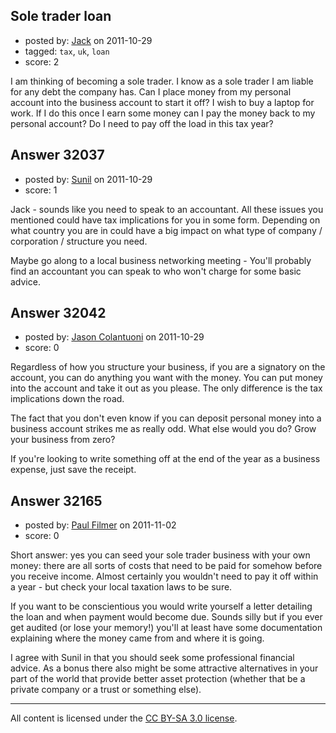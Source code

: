 ## Sole trader loan

- posted by: [Jack](https://stackexchange.com/users/-1/14122-jack) on 2011-10-29
- tagged: `tax`, `uk`, `loan`
- score: 2

I am thinking of becoming a sole trader. I know as a sole trader I am liable for any debt the company has.  Can I place money from my personal account into the business account to start it off? I wish to buy a laptop for work. If I do this once I earn some money can I pay the money back to my personal account? Do I need to pay off the load in this tax year?


## Answer 32037

- posted by: [Sunil](https://stackexchange.com/users/-1/14124-sunil) on 2011-10-29
- score: 1

Jack - sounds like you need to speak to an accountant. All these issues you mentioned could have tax implications for you in some form. Depending on what country you are in could have a big impact on what type of company / corporation / structure you need.

Maybe go along to a local business networking meeting - You'll probably find an accountant you can speak to who won't charge for some basic advice. 


## Answer 32042

- posted by: [Jason Colantuoni](https://stackexchange.com/users/-1/7934-jason-colantuoni) on 2011-10-29
- score: 0

Regardless of how you structure your business, if you are a signatory on the account, you can do anything you want with the money. You can put money into the account and take it out as you please. The only difference is the tax implications down the road.

The fact that you don't even know if you can deposit personal money into a business account strikes me as really odd. What else would you do? Grow your business from zero?

If you're looking to write something off at the end of the year as a business expense, just save the receipt.





## Answer 32165

- posted by: [Paul Filmer](https://stackexchange.com/users/-1/14049-paul-filmer) on 2011-11-02
- score: 0

Short answer: yes you can seed your sole trader business with your own money: there are all sorts of costs that need to be paid for somehow before you receive income. Almost certainly you wouldn't need to pay it off within a year - but check your local taxation laws to be sure.

If you want to be conscientious you would write yourself a letter detailing the loan and when payment would become due. Sounds silly but if you ever get audited (or lose your memory!) you'll at least have some documentation explaining where the money came from and where it is going.


I agree with Sunil in that you should seek some professional financial advice. As a bonus there also might be some attractive alternatives in your part of the world that provide better asset protection (whether that be a private company or a trust or something else).



---

All content is licensed under the [CC BY-SA 3.0 license](https://creativecommons.org/licenses/by-sa/3.0/).
